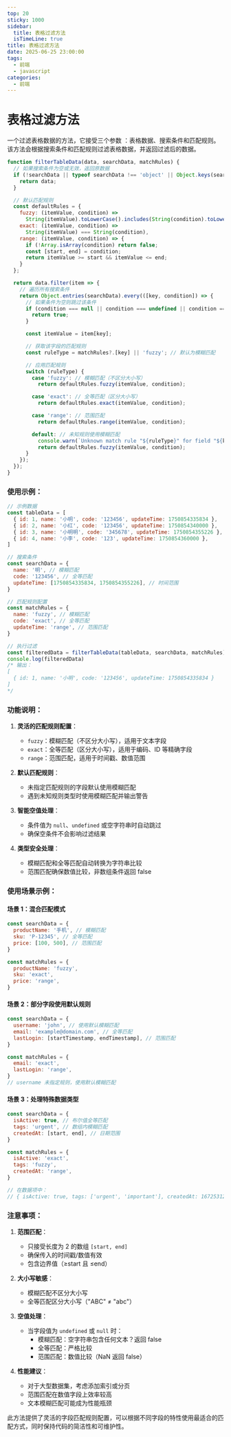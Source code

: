 ```yaml
---
top: 20
sticky: 1000
sidebar:
  title: 表格过滤方法
  isTimeLine: true
title: 表格过滤方法
date: 2025-06-25 23:00:00
tags:
  - 前端
  - javascript
categories:
  - 前端
---
```


# 表格过滤方法

一个过滤表格数据的方法，它接受三个参数 ：表格数据、搜索条件和匹配规则。该方法会根据搜索条件和匹配规则过滤表格数据，并返回过滤后的数据。

```javascript
function filterTableData(data, searchData, matchRules) {
  // 如果搜索条件为空或无效，返回原数据
  if (!searchData || typeof searchData !== 'object' || Object.keys(searchData).length === 0) {
    return data;
  }

  // 默认匹配规则
  const defaultRules = {
    fuzzy: (itemValue, condition) =>
      String(itemValue).toLowerCase().includes(String(condition).toLowerCase()),
    exact: (itemValue, condition) =>
      String(itemValue) === String(condition),
    range: (itemValue, condition) => {
      if (!Array.isArray(condition) return false;
      const [start, end] = condition;
      return itemValue >= start && itemValue <= end;
    }
  };

  return data.filter(item => {
    // 遍历所有搜索条件
    return Object.entries(searchData).every(([key, condition]) => {
      // 如果条件为空则跳过该条件
      if (condition === null || condition === undefined || condition === '') {
        return true;
      }

      const itemValue = item[key];

      // 获取该字段的匹配规则
      const ruleType = matchRules?.[key] || 'fuzzy'; // 默认为模糊匹配

      // 应用匹配规则
      switch (ruleType) {
        case 'fuzzy': // 模糊匹配（不区分大小写）
          return defaultRules.fuzzy(itemValue, condition);

        case 'exact': // 全等匹配（区分大小写）
          return defaultRules.exact(itemValue, condition);

        case 'range': // 范围匹配
          return defaultRules.range(itemValue, condition);

        default: // 未知规则使用模糊匹配
          console.warn(`Unknown match rule "${ruleType}" for field "${key}", using fuzzy match`);
          return defaultRules.fuzzy(itemValue, condition);
      }
    });
  });
}
```

### 使用示例：

```javascript
// 示例数据
const tableData = [
  { id: 1, name: '小明', code: '123456', updateTime: 1750854335834 },
  { id: 2, name: '小红', code: '123456', updateTime: 1750854340000 },
  { id: 3, name: '小明明', code: '345678', updateTime: 1750854355226 },
  { id: 4, name: '小李', code: '123', updateTime: 1750854360000 },
]

// 搜索条件
const searchData = {
  name: '明', // 模糊匹配
  code: '123456', // 全等匹配
  updateTime: [1750854335834, 1750854355226], // 时间范围
}

// 匹配规则配置
const matchRules = {
  name: 'fuzzy', // 模糊匹配
  code: 'exact', // 全等匹配
  updateTime: 'range', // 范围匹配
}

// 执行过滤
const filteredData = filterTableData(tableData, searchData, matchRules)
console.log(filteredData)
/* 输出：
[
  { id: 1, name: '小明', code: '123456', updateTime: 1750854335834 }
]
*/
```

### 功能说明：

1. **灵活的匹配规则配置**：

   - `fuzzy`：模糊匹配（不区分大小写），适用于文本字段
   - `exact`：全等匹配（区分大小写），适用于编码、ID 等精确字段
   - `range`：范围匹配，适用于时间戳、数值范围

2. **默认匹配规则**：

   - 未指定匹配规则的字段默认使用模糊匹配
   - 遇到未知规则类型时使用模糊匹配并输出警告

3. **智能空值处理**：

   - 条件值为 `null`、`undefined` 或空字符串时自动跳过
   - 确保空条件不会影响过滤结果

4. **类型安全处理**：
   - 模糊匹配和全等匹配自动转换为字符串比较
   - 范围匹配确保数值比较，非数组条件返回 false

### 使用场景示例：

#### 场景 1：混合匹配模式

```javascript
const searchData = {
  productName: '手机', // 模糊匹配
  sku: 'P-12345', // 全等匹配
  price: [100, 500], // 范围匹配
}

const matchRules = {
  productName: 'fuzzy',
  sku: 'exact',
  price: 'range',
}
```

#### 场景 2：部分字段使用默认规则

```javascript
const searchData = {
  username: 'john', // 使用默认模糊匹配
  email: 'example@domain.com', // 全等匹配
  lastLogin: [startTimestamp, endTimestamp], // 范围匹配
}

const matchRules = {
  email: 'exact',
  lastLogin: 'range',
}
// username 未指定规则，使用默认模糊匹配
```

#### 场景 3：处理特殊数据类型

```javascript
const searchData = {
  isActive: true, // 布尔值全等匹配
  tags: 'urgent', // 数组内模糊匹配
  createdAt: [start, end], // 日期范围
}

const matchRules = {
  isActive: 'exact',
  tags: 'fuzzy',
  createdAt: 'range',
}

// 在数据项中：
// { isActive: true, tags: ['urgent', 'important'], createdAt: 1672531200000 }
```

### 注意事项：

1. **范围匹配**：

   - 只接受长度为 2 的数组 `[start, end]`
   - 确保传入的时间戳/数值有效
   - 包含边界值（≥start 且 ≤end）

2. **大小写敏感**：

   - 模糊匹配不区分大小写
   - 全等匹配区分大小写（"ABC" ≠ "abc"）

3. **空值处理**：

   - 当字段值为 `undefined` 或 `null` 时：
     - 模糊匹配：空字符串包含任何文本？返回 false
     - 全等匹配：严格比较
     - 范围匹配：数值比较（NaN 返回 false）

4. **性能建议**：
   - 对于大型数据集，考虑添加索引或分页
   - 范围匹配在数值字段上效率较高
   - 文本模糊匹配可能成为性能瓶颈

此方法提供了灵活的字段匹配规则配置，可以根据不同字段的特性使用最适合的匹配方式，同时保持代码的简洁性和可维护性。
